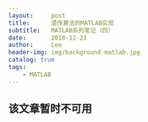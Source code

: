```yaml
---
layout:     post
title:      遗传算法的MATLAB实现
subtitle:   MATLAB系列笔记（四）
date:       2018-12-23
author:     Lee
header-img: img/background-matlab.jpg
catalog: true
tags:
    - MATLAB
---
```


## 该文章暂时不可用